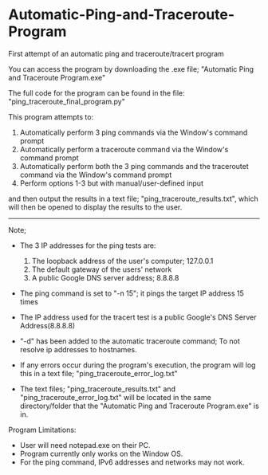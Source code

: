 # Automatic-Ping-and-Traceroute-Program

First attempt of an automatic ping and traceroute/tracert program

You can access the program by downloading the .exe file; "Automatic Ping and Traceroute Program.exe"

The full code for the program can be found in the file: "ping_traceroute_final_program.py"

This program attempts to:

  1) Automatically perform 3 ping commands via the Window's command prompt 
  2) Automatically perform a traceroute command via the Window's command prompt
  3) Automatically perform both the 3 ping commands and the traceroutet command via the Window's command prompt
  4) Perform options 1-3 but with manual/user-defined input

and then output the results in a text file; "ping_traceroute_results.txt", which will then be opened to display the results to the user.

--------------------------------------------------------------------------
Note; 

- The 3 IP addresses for the ping tests are:

   1) The loopback address of the user's computer; 127.0.0.1
   2) The default gateway of the users' network
   3) A public Google DNS server address; 8.8.8.8
 
- The ping command is set to "-n 15"; it pings the target IP address 15 times
- The IP address used for the tracert test is a public Google's DNS Server Address(8.8.8.8) 
- "-d" has been added to the automatic traceroute command; To not resolve ip addresses to hostnames.

- If any errors occur during the program's execution, the program will log this in a text file; "ping_traceroute_error_log.txt"
- The text files; "ping_traceroute_results.txt" and "ping_traceroute_error_log.txt" will be located in the same directory/folder that the "Automatic Ping and Traceroute Program.exe" is in.

Program Limitations:

- User will need notepad.exe on their PC.
- Program currently only works on the Window OS.
- For the ping command, IPv6 addresses and networks may not work.
